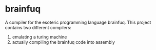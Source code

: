# brainfuq

A compiler for the esoteric programming language brainfuq. This project contains two different compilers:
1. emulating a turing machine
2. actually compiling the brainfuq code into assembly
